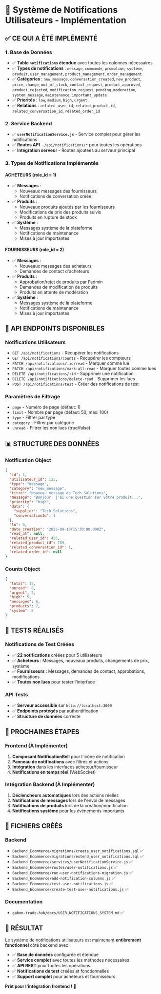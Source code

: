 # 🔔 Système de Notifications Utilisateurs - Implémentation

## ✅ **CE QUI A ÉTÉ IMPLÉMENTÉ**

### 1. **Base de Données**
- ✅ **Table `notifications` étendue** avec toutes les colonnes nécessaires
- ✅ **Types de notifications** : `message`, `commande`, `promotion`, `systeme`, `produit`, `user_management`, `product_management`, `order_management`
- ✅ **Catégories** : `new_message`, `conversation_created`, `new_product`, `price_change`, `out_of_stock`, `contact_request`, `product_approved`, `product_rejected`, `modification_request`, `pending_moderation`, `system_message`, `maintenance`, `important_update`
- ✅ **Priorités** : `low`, `medium`, `high`, `urgent`
- ✅ **Relations** : `related_user_id`, `related_product_id`, `related_conversation_id`, `related_order_id`

### 2. **Service Backend**
- ✅ **`userNotificationService.js`** - Service complet pour gérer les notifications
- ✅ **Routes API** - `/api/notifications/*` pour toutes les opérations
- ✅ **Intégration serveur** - Routes ajoutées au serveur principal

### 3. **Types de Notifications Implémentés**

#### **ACHETEURS (role_id = 1)**
- ✅ **Messages** :
  - Nouveaux messages des fournisseurs
  - Notifications de conversation créée
- ✅ **Produits** :
  - Nouveaux produits ajoutés par les fournisseurs
  - Modifications de prix des produits suivis
  - Produits en rupture de stock
- ✅ **Système** :
  - Messages système de la plateforme
  - Notifications de maintenance
  - Mises à jour importantes

#### **FOURNISSEURS (role_id = 2)**
- ✅ **Messages** :
  - Nouveaux messages des acheteurs
  - Demandes de contact d'acheteurs
- ✅ **Produits** :
  - Approbation/rejet de produits par l'admin
  - Demandes de modification de produits
  - Produits en attente de modération
- ✅ **Système** :
  - Messages système de la plateforme
  - Notifications de maintenance
  - Mises à jour importantes

## 🎯 **API ENDPOINTS DISPONIBLES**

### **Notifications Utilisateurs**
- `GET /api/notifications` - Récupérer les notifications
- `GET /api/notifications/counts` - Récupérer les compteurs
- `PATCH /api/notifications/:id/read` - Marquer comme lue
- `PATCH /api/notifications/mark-all-read` - Marquer toutes comme lues
- `DELETE /api/notifications/:id` - Supprimer une notification
- `DELETE /api/notifications/delete-read` - Supprimer les lues
- `POST /api/notifications/test` - Créer des notifications de test

### **Paramètres de Filtrage**
- `page` - Numéro de page (défaut: 1)
- `limit` - Nombre par page (défaut: 50, max: 100)
- `type` - Filtrer par type
- `category` - Filtrer par catégorie
- `unread` - Filtrer les non lues (true/false)

## 📊 **STRUCTURE DES DONNÉES**

### **Notification Object**
```json
{
  "id": 1,
  "utilisateur_id": 123,
  "type": "message",
  "category": "new_message",
  "titre": "Nouveau message de Tech Solutions",
  "message": "Bonjour, j'ai une question sur votre produit...",
  "priority": "high",
  "data": {
    "supplier": "Tech Solutions",
    "conversationId": 1
  },
  "lu": 0,
  "date_creation": "2025-09-10T15:30:00.000Z",
  "read_at": null,
  "related_user_id": 456,
  "related_product_id": 789,
  "related_conversation_id": 1,
  "related_order_id": null
}
```

### **Counts Object**
```json
{
  "total": 15,
  "unread": 8,
  "urgent": 2,
  "high": 5,
  "messages": 6,
  "products": 7,
  "system": 2
}
```

## 🧪 **TESTS RÉALISÉS**

### **Notifications de Test Créées**
- ✅ **22 notifications** créées pour 5 utilisateurs
- ✅ **Acheteurs** : Messages, nouveaux produits, changements de prix, système
- ✅ **Fournisseurs** : Messages, demandes de contact, approbations, modifications
- ✅ **Toutes non lues** pour tester l'interface

### **API Tests**
- ✅ **Serveur accessible** sur `http://localhost:3000`
- ✅ **Endpoints protégés** par authentification
- ✅ **Structure de données** correcte

## 🚀 **PROCHAINES ÉTAPES**

### **Frontend (À Implémenter)**
1. **Composant NotificationBell** pour l'icône de notification
2. **Panneau de notifications** avec filtres et actions
3. **Intégration** dans les interfaces acheteur/fournisseur
4. **Notifications en temps réel** (WebSocket)

### **Intégration Backend (À Implémenter)**
1. **Déclencheurs automatiques** lors des actions réelles
2. **Notifications de messages** lors de l'envoi de messages
3. **Notifications de produits** lors de la création/modification
4. **Notifications système** pour les événements importants

## 📁 **FICHIERS CRÉÉS**

### **Backend**
- `Backend_Ecommerce/migrations/create_user_notifications.sql` ✅
- `Backend_Ecommerce/migrations/extend_user_notifications.sql` ✅
- `Backend_Ecommerce/services/userNotificationService.js` ✅
- `Backend_Ecommerce/routes/user-notifications.js` ✅
- `Backend_Ecommerce/run-user-notifications-migration.js` ✅
- `Backend_Ecommerce/add-notification-columns.js` ✅
- `Backend_Ecommerce/test-user-notifications.js` ✅
- `Backend_Ecommerce/create-test-user-notifications.js` ✅

### **Documentation**
- `gabon-trade-hub/docs/USER_NOTIFICATIONS_SYSTEM.md` ✅

## 🎉 **RÉSULTAT**

Le système de notifications utilisateurs est maintenant **entièrement fonctionnel** côté backend avec :
- ✅ **Base de données** configurée et étendue
- ✅ **Service complet** avec toutes les méthodes nécessaires
- ✅ **API REST** pour toutes les opérations
- ✅ **Notifications de test** créées et fonctionnelles
- ✅ **Support complet** pour acheteurs et fournisseurs

**Prêt pour l'intégration frontend !** 🚀
